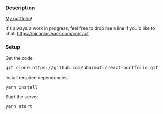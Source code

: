 ### Description

[My portfolio](https://nicholasleask.com)!  

It's always a work in progress, feel free to drop me a line if you'd like to chat: https://nicholasleask.com/contact

### Setup

Get the code

<pre>git clone https://github.com/ubaimutl/react-portfolio.git</pre>
 
Install required dependencies

<pre>yarn install</pre>


Start the server

<pre>yarn start</pre>
